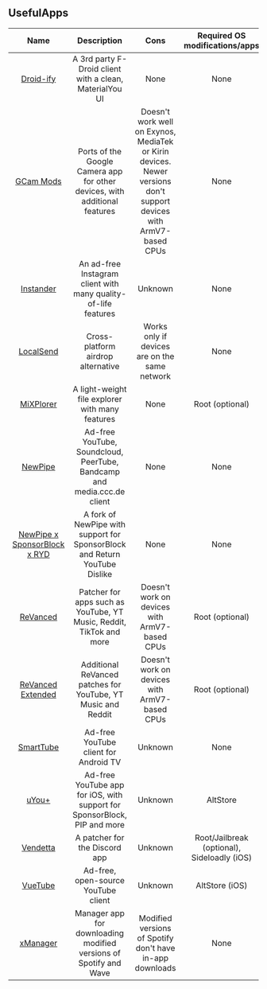 ## UsefulApps

| Name | Description | Cons | Required OS modifications/apps | Author | Operating System | License |
| :---: | :---: | :---: | :---: | :---: | :---: | :---: |
| [Droid-ify](https://github.com/Droid-ify/client) | A 3rd party F-Droid client with a clean, MaterialYou UI | None | None | Iamlooker | Android (5.0+) | [GPL-3](https://www.tldrlegal.com/license/gnu-general-public-license-v3-gpl-3) |
| [GCam Mods](https://www.celsoazevedo.com/files/android/google-camera/) | Ports of the Google Camera app for other devices, with additional features | Doesn't work well on Exynos, MediaTek or Kirin devices. Newer versions don't support devices with ArmV7-based CPUs | None | Arnova8G2, BSG, BigKaka, Hasli and others | Android (6.0+) | All Rights Reserved |
| [Instander](https://thedise.me/instander/?setLng=en) | An ad-free Instagram client with many quality-of-life features | Unknown | None | TheDise | Android (9.0+) | All Rights Reserved |
| [LocalSend](https://localsend.org) | Cross-platform airdrop alternative | Works only if devices are on the same network | None | Tienisto | Android (5.0+), iOS | [MIT License](https://www.tldrlegal.com/license/mit-license)
| [MiXPlorer](https://forum.xda-developers.com/t/app-2-2-mixplorer-v6-x-released-fully-featured-file-manager.1523691/#post-23109280) | A light-weight file explorer with many features | None | Root (optional) | HootanParsa | Android (2.2+) | All Rights Reserved |
| [NewPipe](https://newpipe.net/) | Ad-free YouTube, Soundcloud, PeerTube, Bandcamp and media.ccc.de client | None | None | Team NewPipe | Android (5.0)+ | [GPL-3](https://www.tldrlegal.com/license/gnu-general-public-license-v3-gpl-3) |
| [NewPipe x SponsorBlock x RYD](https://github.com/polymorphicshade/NewPipe/releases) | A fork of NewPipe with support for SponsorBlock and Return YouTube Dislike | None | None | polymorphicshade | Android (5.0)+ | [GPL-3](https://www.tldrlegal.com/license/gnu-general-public-license-v3-gpl-3) |
| [ReVanced](https://revanced.app) | Patcher for apps such as YouTube, YT Music, Reddit, TikTok and more | Doesn't work on devices with ArmV7-based CPUs | Root (optional) | Team ReVanced | Android (6.0+) | [GPL-3](https://www.tldrlegal.com/license/gnu-general-public-license-v3-gpl-3) |
| [ReVanced Extended](https://github.com/inotia00/revanced-patches) | Additional ReVanced patches for YouTube, YT Music and Reddit | Doesn't work on devices with ArmV7-based CPUs | Root (optional) | inotia00 | Android (6.0+) | [GPL-3](https://www.tldrlegal.com/license/gnu-general-public-license-v3-gpl-3) |
| [SmartTube](https://github.com/yuliskov/SmartTubeNext) | Ad-free YouTube client for Android TV | Unknown | None | yuliskov | AndroidTV (4.3+) | [GPL-3](https://www.tldrlegal.com/license/gnu-general-public-license-v3-gpl-3) |
| [uYou+](https://github.com/qnblackcat/uYouPlus) | Ad-free YouTube app for iOS, with support for SponsorBlock, PIP and more | Unknown | AltStore | qnblackcat | iOS | All Rights Reserved |
| [Vendetta](https://github.com/vendetta-mod/Vendetta) | A patcher for the Discord app | Unknown | Root/Jailbreak (optional), Sideloadly (iOS) | maisymoe, wingio | Android (9.0+), iOS | [BSD-3-Clause License](https://www.tldrlegal.com/license/bsd-3-clause-license-revised) |
| [VueTube](https://vuetube.app/) | Ad-free, open-source YouTube client | Unknown | AltStore (iOS) | Frontesque | Android (5.0+), iOS (12.5+) | [GPL-3](https://www.tldrlegal.com/license/gnu-general-public-license-v3-gpl-3) |
| [xManager](https://github.com/Team-xManager/xManager) | Manager app for downloading modified versions of Spotify and Wave | Modified versions of Spotify don't have in-app downloads | None | xC3FFF0E | Android (5.0+) | [GPL-3](https://www.tldrlegal.com/license/gnu-general-public-license-v3-gpl-3) |
